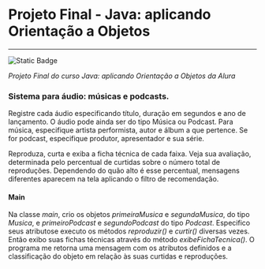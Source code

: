 # Projeto Final - Java: aplicando Orientação a Objetos

***

![Static Badge](https://img.shields.io/badge/Status-Done-dark_green)

*Projeto Final do curso Java: aplicando Orientação a Objetos da Alura*

### Sistema para áudio: músicas e podcasts.

Registre cada áudio especificando título, duração em segundos e ano de lançamento.
O áudio pode ainda ser do tipo Música ou Podcast. Para música, especifique artista performista,
autor e álbum a que pertence. Se for podcast, especifique produtor, apresentador e sua série.


Reproduza, curta e exiba a ficha técnica de cada faixa. Veja sua avaliação, determinada pelo percentual de curtidas sobre
o número total de reproduções. Dependendo do quão alto é esse percentual, mensagens diferentes
aparecem na tela aplicando o filtro de recomendação.

#### Main

Na classe *main*, crio os objetos *primeiraMusica* e *segundaMusica*, do tipo *Musica*, e *primeiroPodcast* e *segundoPodcast*
do tipo *Podcast*. Especifico seus atributose executo os métodos *reproduzir()* e *curtir()* diversas vezes. Então exibo suas fichas técnicas através do método *exibeFichaTecnica()*. O programa me retorna uma mensagem com os
atributos definidos e a classificação do objeto em relação às suas curtidas e reproduções.